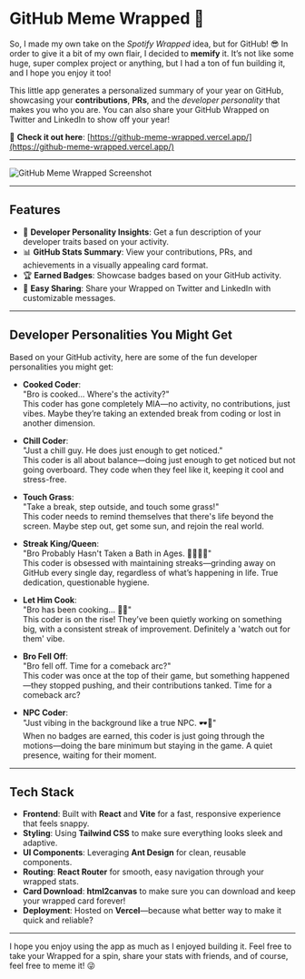 

# **GitHub Meme Wrapped 🎉**  

So, I made my own take on the *Spotify Wrapped* idea, but for GitHub! 😎 In order to give it a bit of my own flair, I decided to **memify** it. It’s not like some huge, super complex project or anything, but I had a ton of fun building it, and I hope you enjoy it too!  

This little app generates a personalized summary of your year on GitHub, showcasing your **contributions**, **PRs**, and the *developer personality* that makes you who you are. You can also share your GitHub Wrapped on Twitter and LinkedIn to show off your year!  

🎯 **Check it out here**: [https://github-meme-wrapped.vercel.app/](https://github-meme-wrapped.vercel.app/)  

---
![GitHub Meme Wrapped Screenshot](https://i.imgur.com/v1Kvwd1.png)


---

## **Features**  
- 🌟 **Developer Personality Insights**: Get a fun description of your developer traits based on your activity.  
- 📊 **GitHub Stats Summary**: View your contributions, PRs, and achievements in a visually appealing card format.  
- 🏆 **Earned Badges**: Showcase badges based on your GitHub activity.  
- 🔗 **Easy Sharing**: Share your Wrapped on Twitter and LinkedIn with customizable messages.  

---

## **Developer Personalities You Might Get**  
Based on your GitHub activity, here are some of the fun developer personalities you might get:  

- **Cooked Coder**:  
  "Bro is cooked... Where's the activity?"  
  This coder has gone completely MIA—no activity, no contributions, just vibes. Maybe they’re taking an extended break from coding or lost in another dimension.

- **Chill Coder**:  
  "Just a chill guy. He does just enough to get noticed."  
  This coder is all about balance—doing just enough to get noticed but not going overboard. They code when they feel like it, keeping it cool and stress-free.

- **Touch Grass**:  
  "Take a break, step outside, and touch some grass!"  
  This coder needs to remind themselves that there's life beyond the screen. Maybe step out, get some sun, and rejoin the real world.

- **Streak King/Queen**:  
  "Bro Probably Hasn't Taken a Bath in Ages. 🛁😂🤢😂"  
  This coder is obsessed with maintaining streaks—grinding away on GitHub every single day, regardless of what’s happening in life. True dedication, questionable hygiene.

- **Let Him Cook**:  
  "Bro has been cooking… 🍳🔥"  
  This coder is on the rise! They’ve been quietly working on something big, with a consistent streak of improvement. Definitely a 'watch out for them' vibe.

- **Bro Fell Off**:  
  "Bro fell off. Time for a comeback arc?"  
  This coder was once at the top of their game, but something happened—they stopped pushing, and their contributions tanked. Time for a comeback arc?

- **NPC Coder**:  
  "Just vibing in the background like a true NPC. 🕶️🤖"  
  When no badges are earned, this coder is just going through the motions—doing the bare minimum but staying in the game. A quiet presence, waiting for their moment.

---

## **Tech Stack**  
- **Frontend**: Built with **React** and **Vite** for a fast, responsive experience that feels snappy.  
- **Styling**: Using **Tailwind CSS** to make sure everything looks sleek and adaptive.  
- **UI Components**: Leveraging **Ant Design** for clean, reusable components.  
- **Routing**: **React Router** for smooth, easy navigation through your wrapped stats.  
- **Card Download**: **html2canvas** to make sure you can download and keep your wrapped card forever!  
- **Deployment**: Hosted on **Vercel**—because what better way to make it quick and reliable?  

---

I hope you enjoy using the app as much as I enjoyed building it. Feel free to take your Wrapped for a spin, share your stats with friends, and of course, feel free to meme it! 😜  
